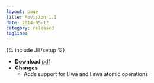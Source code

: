 ```yaml
---
layout: page
title: Revision 1.1
date: 2014-05-12
category: released
tagline: 
---
```

{% include JB/setup %}
 - **Download** [pdf](https://raw.githubusercontent.com/openrisc/doc/master/openrisc-arch-1.1-rev0.pdf)
 - **Changes**
    - Adds support for l.lwa and l.swa atomic operations


